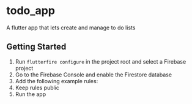 # todo_app

A flutter app that lets create and manage to do lists

## Getting Started

1. Run <code>flutterfire configure</code> in the project root and select a Firebase project
2. Go to the Firebase Console and enable the Firestore database
3. Add the following example rules:
4. Keep rules public
5. Run the app